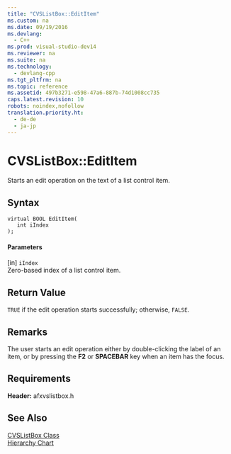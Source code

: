 ```yaml
---
title: "CVSListBox::EditItem"
ms.custom: na
ms.date: 09/19/2016
ms.devlang: 
  - C++
ms.prod: visual-studio-dev14
ms.reviewer: na
ms.suite: na
ms.technology: 
  - devlang-cpp
ms.tgt_pltfrm: na
ms.topic: reference
ms.assetid: 497b3271-e598-47a6-887b-74d1008cc735
caps.latest.revision: 10
robots: noindex,nofollow
translation.priority.ht: 
  - de-de
  - ja-jp
---
```

# CVSListBox::EditItem
Starts an edit operation on the text of a list control item.  
  
## Syntax  
  
```  
virtual BOOL EditItem(  
   int iIndex   
);  
```  
  
#### Parameters  
 [in] `iIndex`  
 Zero-based index of a list control item.  
  
## Return Value  
 `TRUE` if the edit operation starts successfully; otherwise, `FALSE`.  
  
## Remarks  
 The user starts an edit operation either by double-clicking the label of an item, or by pressing the **F2** or **SPACEBAR** key when an item has the focus.  
  
## Requirements  
 **Header:** afxvslistbox.h  
  
## See Also  
 [CVSListBox Class](../vs140/CVSListBox-Class.md)   
 [Hierarchy Chart](../vs140/Hierarchy-Chart.md)